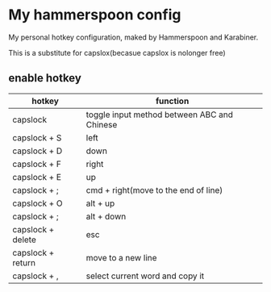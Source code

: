 # My hammerspoon config

My personal hotkey configuration, maked by Hammerspoon and Karabiner.

This is a substitute for capslox(becasue capslox is nolonger free)

## enable hotkey

| hotkey | function |
| --- | --- |
| capslock | toggle input method between ABC and Chinese |
| capslock + S | left |
| capslock + D | down |
| capslock + F | right |
| capslock + E | up |
| capslock + ; | cmd + right(move to the end of line) |
| capslock + O | alt + up |
| capslock + ; | alt + down |
| capslock + delete | esc |
| capslock + return | move to a new line |
| capslock + , | select current word and copy it |


